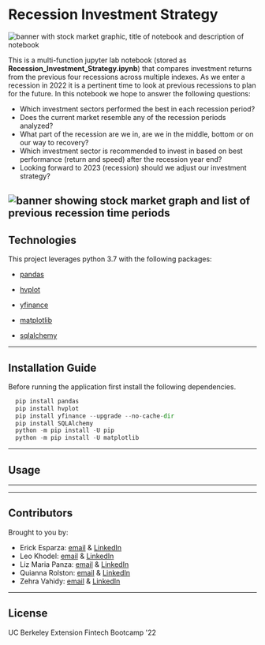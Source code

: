 # Recession Investment Strategy
![banner with stock market graphic, title of notebook and description of notebook ](images/0.png)


This is a multi-function jupyter lab notebook (stored as **Recession_Investment_Strategy.ipynb**) that compares investment returns from the previous four recessions across multiple indexes. As we enter a recession in 2022 it is a pertinent time to look at previous recessions to plan for the future. In this notebook we hope to answer the following questions:

* Which investment sectors performed the best in each recession period?
* Does the current market resemble any of the recession periods analyzed? 
* What part of the recession are we in, are we in the middle, bottom or on our way to recovery?
* Which investment sector is recommended to invest in based on best performance (return and speed) after the recession year end?
* Looking forward to 2023 (recession) should we adjust our investment strategy?

![banner showing stock market graph and list of previous recession time periods](images/2.png)
---

## Technologies

This project leverages python 3.7 with the following packages:

* [pandas](https://github.com/pandas-dev/pandas) 

* [hvplot](https://github.com/holoviz/hvplot) 

* [yfinance](https://github.com/ranaroussi/yfinance)

* [matplotlib](https://github.com/matplotlib/matplotlib)

* [sqlalchemy](https://github.com/sqlalchemy/sqlalchemy)
---

## Installation Guide

Before running the application first install the following dependencies.

```python
  pip install pandas
  pip install hvplot
  pip install yfinance --upgrade --no-cache-dir
  pip install SQLAlchemy
  python -m pip install -U pip
  python -m pip install -U matplotlib
```

---

## Usage



---

---

## Contributors

Brought to you by:
* Erick Esparza: [email](erickuh98@gmail.com) & [LinkedIn](https://www.linkedin.com/in/erick-esparza/)
* Leo Khodel: [email](lkhodel@gmail.com) & [LinkedIn](https://www.linkedin.com/in/lkhodel)
* Liz Maria Panza: [email](liizmaria_@live.com) & [LinkedIn](www.linkedin.com/in/liizmaria)
* Quianna Rolston: [email](quiannarolston@gmail.com) & [LinkedIn](https://www.linkedin.com/in/quianna-rolston)
* Zehra Vahidy: [email](zehra.vahidy@gmail.com) & [LinkedIn](www.linkedin.com/in/zehra-vahidy)

---

## License

UC Berkeley Extension
Fintech Bootcamp '22
